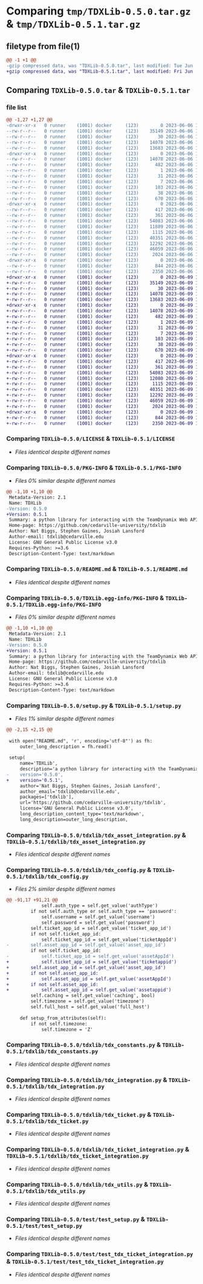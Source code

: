 # Comparing `tmp/TDXLib-0.5.0.tar.gz` & `tmp/TDXLib-0.5.1.tar.gz`

## filetype from file(1)

```diff
@@ -1 +1 @@
-gzip compressed data, was "TDXLib-0.5.0.tar", last modified: Tue Jun  6 19:19:28 2023, max compression
+gzip compressed data, was "TDXLib-0.5.1.tar", last modified: Fri Jun  9 19:03:38 2023, max compression
```

## Comparing `TDXLib-0.5.0.tar` & `TDXLib-0.5.1.tar`

### file list

```diff
@@ -1,27 +1,27 @@
-drwxr-xr-x   0 runner    (1001) docker     (123)        0 2023-06-06 19:19:28.824928 TDXLib-0.5.0/
--rw-r--r--   0 runner    (1001) docker     (123)    35149 2023-06-06 19:19:17.000000 TDXLib-0.5.0/LICENSE
--rw-r--r--   0 runner    (1001) docker     (123)       30 2023-06-06 19:19:17.000000 TDXLib-0.5.0/MANIFEST.in
--rw-r--r--   0 runner    (1001) docker     (123)    14078 2023-06-06 19:19:28.824928 TDXLib-0.5.0/PKG-INFO
--rw-r--r--   0 runner    (1001) docker     (123)    13683 2023-06-06 19:19:17.000000 TDXLib-0.5.0/README.md
-drwxr-xr-x   0 runner    (1001) docker     (123)        0 2023-06-06 19:19:28.820928 TDXLib-0.5.0/TDXLib.egg-info/
--rw-r--r--   0 runner    (1001) docker     (123)    14078 2023-06-06 19:19:28.000000 TDXLib-0.5.0/TDXLib.egg-info/PKG-INFO
--rw-r--r--   0 runner    (1001) docker     (123)      482 2023-06-06 19:19:28.000000 TDXLib-0.5.0/TDXLib.egg-info/SOURCES.txt
--rw-r--r--   0 runner    (1001) docker     (123)        1 2023-06-06 19:19:28.000000 TDXLib-0.5.0/TDXLib.egg-info/dependency_links.txt
--rw-r--r--   0 runner    (1001) docker     (123)       31 2023-06-06 19:19:28.000000 TDXLib-0.5.0/TDXLib.egg-info/requires.txt
--rw-r--r--   0 runner    (1001) docker     (123)        7 2023-06-06 19:19:28.000000 TDXLib-0.5.0/TDXLib.egg-info/top_level.txt
--rw-r--r--   0 runner    (1001) docker     (123)      103 2023-06-06 19:19:17.000000 TDXLib-0.5.0/pyproject.toml
--rw-r--r--   0 runner    (1001) docker     (123)       38 2023-06-06 19:19:28.824928 TDXLib-0.5.0/setup.cfg
--rw-r--r--   0 runner    (1001) docker     (123)      670 2023-06-06 19:19:17.000000 TDXLib-0.5.0/setup.py
-drwxr-xr-x   0 runner    (1001) docker     (123)        0 2023-06-06 19:19:28.820928 TDXLib-0.5.0/tdxlib/
--rw-r--r--   0 runner    (1001) docker     (123)      417 2023-06-06 19:19:17.000000 TDXLib-0.5.0/tdxlib/__init__.py
--rw-r--r--   0 runner    (1001) docker     (123)      361 2023-06-06 19:19:17.000000 TDXLib-0.5.0/tdxlib/tdx_api_exceptions.py
--rw-r--r--   0 runner    (1001) docker     (123)    54083 2023-06-06 19:19:17.000000 TDXLib-0.5.0/tdxlib/tdx_asset_integration.py
--rw-r--r--   0 runner    (1001) docker     (123)    11889 2023-06-06 19:19:17.000000 TDXLib-0.5.0/tdxlib/tdx_config.py
--rw-r--r--   0 runner    (1001) docker     (123)     1115 2023-06-06 19:19:17.000000 TDXLib-0.5.0/tdxlib/tdx_constants.py
--rw-r--r--   0 runner    (1001) docker     (123)    40351 2023-06-06 19:19:17.000000 TDXLib-0.5.0/tdxlib/tdx_integration.py
--rw-r--r--   0 runner    (1001) docker     (123)    12292 2023-06-06 19:19:17.000000 TDXLib-0.5.0/tdxlib/tdx_ticket.py
--rw-r--r--   0 runner    (1001) docker     (123)    46059 2023-06-06 19:19:17.000000 TDXLib-0.5.0/tdxlib/tdx_ticket_integration.py
--rw-r--r--   0 runner    (1001) docker     (123)     2024 2023-06-06 19:19:17.000000 TDXLib-0.5.0/tdxlib/tdx_utils.py
-drwxr-xr-x   0 runner    (1001) docker     (123)        0 2023-06-06 19:19:28.820928 TDXLib-0.5.0/test/
--rw-r--r--   0 runner    (1001) docker     (123)      844 2023-06-06 19:19:17.000000 TDXLib-0.5.0/test/test_setup.py
--rw-r--r--   0 runner    (1001) docker     (123)     2350 2023-06-06 19:19:17.000000 TDXLib-0.5.0/test/test_tdx_ticket_integration.py
+drwxr-xr-x   0 runner    (1001) docker     (123)        0 2023-06-09 19:03:38.802640 TDXLib-0.5.1/
+-rw-r--r--   0 runner    (1001) docker     (123)    35149 2023-06-09 19:03:21.000000 TDXLib-0.5.1/LICENSE
+-rw-r--r--   0 runner    (1001) docker     (123)       30 2023-06-09 19:03:21.000000 TDXLib-0.5.1/MANIFEST.in
+-rw-r--r--   0 runner    (1001) docker     (123)    14078 2023-06-09 19:03:38.802640 TDXLib-0.5.1/PKG-INFO
+-rw-r--r--   0 runner    (1001) docker     (123)    13683 2023-06-09 19:03:21.000000 TDXLib-0.5.1/README.md
+drwxr-xr-x   0 runner    (1001) docker     (123)        0 2023-06-09 19:03:38.798640 TDXLib-0.5.1/TDXLib.egg-info/
+-rw-r--r--   0 runner    (1001) docker     (123)    14078 2023-06-09 19:03:38.000000 TDXLib-0.5.1/TDXLib.egg-info/PKG-INFO
+-rw-r--r--   0 runner    (1001) docker     (123)      482 2023-06-09 19:03:38.000000 TDXLib-0.5.1/TDXLib.egg-info/SOURCES.txt
+-rw-r--r--   0 runner    (1001) docker     (123)        1 2023-06-09 19:03:38.000000 TDXLib-0.5.1/TDXLib.egg-info/dependency_links.txt
+-rw-r--r--   0 runner    (1001) docker     (123)       31 2023-06-09 19:03:38.000000 TDXLib-0.5.1/TDXLib.egg-info/requires.txt
+-rw-r--r--   0 runner    (1001) docker     (123)        7 2023-06-09 19:03:38.000000 TDXLib-0.5.1/TDXLib.egg-info/top_level.txt
+-rw-r--r--   0 runner    (1001) docker     (123)      103 2023-06-09 19:03:21.000000 TDXLib-0.5.1/pyproject.toml
+-rw-r--r--   0 runner    (1001) docker     (123)       38 2023-06-09 19:03:38.802640 TDXLib-0.5.1/setup.cfg
+-rw-r--r--   0 runner    (1001) docker     (123)      670 2023-06-09 19:03:21.000000 TDXLib-0.5.1/setup.py
+drwxr-xr-x   0 runner    (1001) docker     (123)        0 2023-06-09 19:03:38.802640 TDXLib-0.5.1/tdxlib/
+-rw-r--r--   0 runner    (1001) docker     (123)      417 2023-06-09 19:03:21.000000 TDXLib-0.5.1/tdxlib/__init__.py
+-rw-r--r--   0 runner    (1001) docker     (123)      361 2023-06-09 19:03:21.000000 TDXLib-0.5.1/tdxlib/tdx_api_exceptions.py
+-rw-r--r--   0 runner    (1001) docker     (123)    54083 2023-06-09 19:03:21.000000 TDXLib-0.5.1/tdxlib/tdx_asset_integration.py
+-rw-r--r--   0 runner    (1001) docker     (123)    12080 2023-06-09 19:03:21.000000 TDXLib-0.5.1/tdxlib/tdx_config.py
+-rw-r--r--   0 runner    (1001) docker     (123)     1115 2023-06-09 19:03:21.000000 TDXLib-0.5.1/tdxlib/tdx_constants.py
+-rw-r--r--   0 runner    (1001) docker     (123)    40351 2023-06-09 19:03:21.000000 TDXLib-0.5.1/tdxlib/tdx_integration.py
+-rw-r--r--   0 runner    (1001) docker     (123)    12292 2023-06-09 19:03:21.000000 TDXLib-0.5.1/tdxlib/tdx_ticket.py
+-rw-r--r--   0 runner    (1001) docker     (123)    46059 2023-06-09 19:03:21.000000 TDXLib-0.5.1/tdxlib/tdx_ticket_integration.py
+-rw-r--r--   0 runner    (1001) docker     (123)     2024 2023-06-09 19:03:21.000000 TDXLib-0.5.1/tdxlib/tdx_utils.py
+drwxr-xr-x   0 runner    (1001) docker     (123)        0 2023-06-09 19:03:38.802640 TDXLib-0.5.1/test/
+-rw-r--r--   0 runner    (1001) docker     (123)      844 2023-06-09 19:03:21.000000 TDXLib-0.5.1/test/test_setup.py
+-rw-r--r--   0 runner    (1001) docker     (123)     2350 2023-06-09 19:03:21.000000 TDXLib-0.5.1/test/test_tdx_ticket_integration.py
```

### Comparing `TDXLib-0.5.0/LICENSE` & `TDXLib-0.5.1/LICENSE`

 * *Files identical despite different names*

### Comparing `TDXLib-0.5.0/PKG-INFO` & `TDXLib-0.5.1/PKG-INFO`

 * *Files 0% similar despite different names*

```diff
@@ -1,10 +1,10 @@
 Metadata-Version: 2.1
 Name: TDXLib
-Version: 0.5.0
+Version: 0.5.1
 Summary: a python library for interacting with the TeamDynamix Web API
 Home-page: https://github.com/cedarville-university/tdxlib
 Author: Nat Biggs, Stephen Gaines, Josiah Lansford
 Author-email: tdxlib@cedarville.edu
 License: GNU General Public License v3.0
 Requires-Python: >=3.6
 Description-Content-Type: text/markdown
```

### Comparing `TDXLib-0.5.0/README.md` & `TDXLib-0.5.1/README.md`

 * *Files identical despite different names*

### Comparing `TDXLib-0.5.0/TDXLib.egg-info/PKG-INFO` & `TDXLib-0.5.1/TDXLib.egg-info/PKG-INFO`

 * *Files 0% similar despite different names*

```diff
@@ -1,10 +1,10 @@
 Metadata-Version: 2.1
 Name: TDXLib
-Version: 0.5.0
+Version: 0.5.1
 Summary: a python library for interacting with the TeamDynamix Web API
 Home-page: https://github.com/cedarville-university/tdxlib
 Author: Nat Biggs, Stephen Gaines, Josiah Lansford
 Author-email: tdxlib@cedarville.edu
 License: GNU General Public License v3.0
 Requires-Python: >=3.6
 Description-Content-Type: text/markdown
```

### Comparing `TDXLib-0.5.0/setup.py` & `TDXLib-0.5.1/setup.py`

 * *Files 1% similar despite different names*

```diff
@@ -2,15 +2,15 @@
 
 with open("README.md", 'r', encoding='utf-8"') as fh:
     outer_long_description = fh.read()
 
 setup(
     name='TDXLib',
     description='a python library for interacting with the TeamDynamix Web API',
-    version='0.5.0',
+    version='0.5.1',
     author='Nat Biggs, Stephen Gaines, Josiah Lansford',
     author_email='tdxlib@cedarville.edu',
     packages=['tdxlib'],
     url='https://github.com/cedarville-university/tdxlib',
     license='GNU General Public License v3.0',
     long_description_content_type='text/markdown',
     long_description=outer_long_description,
```

### Comparing `TDXLib-0.5.0/tdxlib/tdx_asset_integration.py` & `TDXLib-0.5.1/tdxlib/tdx_asset_integration.py`

 * *Files identical despite different names*

### Comparing `TDXLib-0.5.0/tdxlib/tdx_config.py` & `TDXLib-0.5.1/tdxlib/tdx_config.py`

 * *Files 2% similar despite different names*

```diff
@@ -91,17 +91,21 @@
             self.auth_type = self.get_value('authType')
         if not self.auth_type or self.auth_type == 'password':
             self.username = self.get_value('username')
             self.password = self.get_value('password')
         self.ticket_app_id = self.get_value('ticket_app_id')
         if not self.ticket_app_id:
             self.ticket_app_id = self.get_value('ticketAppId')
-        self.asset_app_id = self.get_value('asset_app_id')
         if not self.ticket_app_id:
-            self.ticket_app_id = self.get_value('assetAppId')
+            self.ticket_app_id = self.get_value('ticketappid')
+        self.asset_app_id = self.get_value('asset_app_id')
+        if not self.asset_app_id:
+            self.asset_app_id = self.get_value('assetAppId')
+        if not self.asset_app_id:
+            self.asset_app_id = self.get_value('assetappid')
         self.caching = self.get_value('caching', bool)
         self.timezone = self.get_value('timezone')
         self.full_host = self.get_value('full_host')
 
     def setup_from_attributes(self):
         if not self.timezone:
             self.timezone = 'Z'
```

### Comparing `TDXLib-0.5.0/tdxlib/tdx_constants.py` & `TDXLib-0.5.1/tdxlib/tdx_constants.py`

 * *Files identical despite different names*

### Comparing `TDXLib-0.5.0/tdxlib/tdx_integration.py` & `TDXLib-0.5.1/tdxlib/tdx_integration.py`

 * *Files identical despite different names*

### Comparing `TDXLib-0.5.0/tdxlib/tdx_ticket.py` & `TDXLib-0.5.1/tdxlib/tdx_ticket.py`

 * *Files identical despite different names*

### Comparing `TDXLib-0.5.0/tdxlib/tdx_ticket_integration.py` & `TDXLib-0.5.1/tdxlib/tdx_ticket_integration.py`

 * *Files identical despite different names*

### Comparing `TDXLib-0.5.0/tdxlib/tdx_utils.py` & `TDXLib-0.5.1/tdxlib/tdx_utils.py`

 * *Files identical despite different names*

### Comparing `TDXLib-0.5.0/test/test_setup.py` & `TDXLib-0.5.1/test/test_setup.py`

 * *Files identical despite different names*

### Comparing `TDXLib-0.5.0/test/test_tdx_ticket_integration.py` & `TDXLib-0.5.1/test/test_tdx_ticket_integration.py`

 * *Files identical despite different names*

